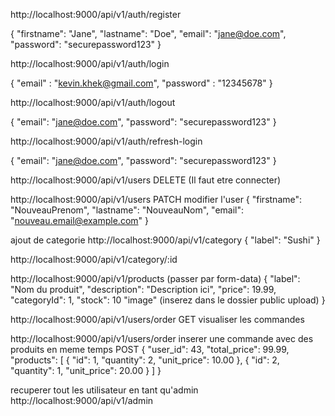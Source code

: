http://localhost:9000/api/v1/auth/register

{
  "firstname": "Jane",
  "lastname": "Doe",
  "email": "jane@doe.com",
  "password": "securepassword123"
}

http://localhost:9000/api/v1/auth/login

{
 "email" : "kevin.khek@gmail.com",
 "password" : "12345678"
}

http://localhost:9000/api/v1/auth/logout

{
  "email": "jane@doe.com",
  "password": "securepassword123"
}

http://localhost:9000/api/v1/auth/refresh-login

{
  "email": "jane@doe.com",
  "password": "securepassword123"
}

http://localhost:9000/api/v1/users DELETE (Il faut etre connecter)

http://localhost:9000/api/v1/users PATCH modifier l'user
{
    "firstname": "NouveauPrenom",
    "lastname": "NouveauNom",
    "email": "nouveau.email@example.com"
}


ajout de categorie
http://localhost:9000/api/v1/category
{
    "label": "Sushi"
}

http://localhost:9000/api/v1/category/:id

http://localhost:9000/api/v1/products (passer par form-data)
{
  "label": "Nom du produit",
  "description": "Description ici",
  "price": 19.99,
  "categoryId": 1,
  "stock": 10
  "image" (inserez dans le dossier public upload)
}

http://localhost:9000/api/v1/users/order GET visualiser les commandes

http://localhost:9000/api/v1/users/order inserer une commande avec des produits en meme temps POST
{
    "user_id": 43,
    "total_price": 99.99,
    "products": [
        { "id": 1, "quantity": 2, "unit_price": 10.00 },
        { "id": 2, "quantity": 1, "unit_price": 20.00 }
    ]
}


recuperer tout les utilisateur en tant qu'admin
http://localhost:9000/api/v1/admin